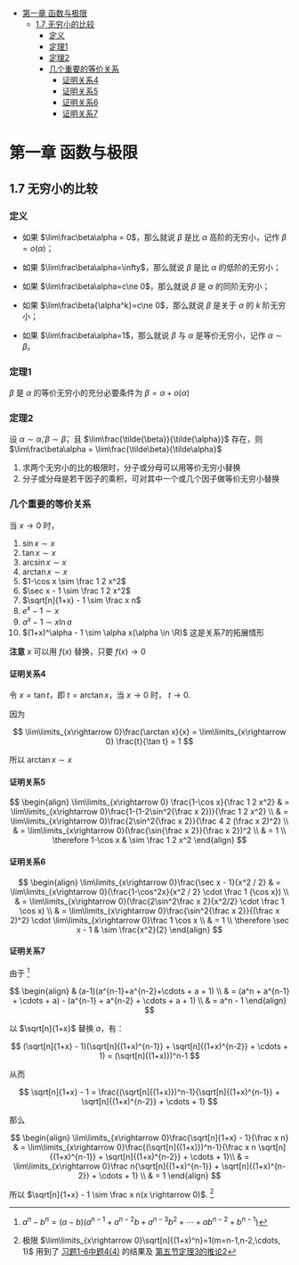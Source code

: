 - [第一章 函数与极限](#第一章-函数与极限)
  - [1.7 无穷小的比较](#17-无穷小的比较)
    - [定义](#定义)
    - [定理1](#定理1)
    - [定理2](#定理2)
    - [几个重要的等价关系](#几个重要的等价关系)
      - [证明关系4](#证明关系4)
      - [证明关系5](#证明关系5)
      - [证明关系6](#证明关系6)
      - [证明关系7](#证明关系7)


# 第一章 函数与极限

## 1.7 无穷小的比较

### 定义

* 如果 $\lim\frac\beta\alpha = 0$，那么就说 $\beta$ 是比 $\alpha$ 高阶的无穷小，记作 $\beta = o(\alpha)$；

* 如果 $\lim\frac\beta\alpha=\infty$，那么就说 $\beta$ 是比 $\alpha$ 的低阶的无穷小；

* 如果 $\lim\frac\beta\alpha=c\ne 0$，那么就说 $\beta$ 是 $\alpha$ 的同阶无穷小；

* 如果 $\lim\frac\beta{\alpha^k}=c\ne 0$，那么就说 $\beta$ 是关于 $\alpha$ 的 $k$ 阶无穷小；

* 如果 $\lim\frac\beta\alpha=1$，那么就说 $\beta$ 与 $\alpha$ 是等价无穷小，记作 $\alpha \sim \beta$。

### 定理1 

$\beta$ 是 $\alpha$ 的等价无穷小的充分必要条件为 $\beta = \alpha + o(\alpha)$

### 定理2 

设 $\alpha \sim \tilde{\alpha}, \beta \sim \tilde{\beta}$，且 $\lim\frac{\tilde{\beta}}{\tilde{\alpha}}$ 存在，则 $\lim\frac\beta\alpha = \lim\frac{\tilde\beta}{\tilde\alpha}$

1. 求两个无穷小的比的极限时，分子或分母可以用等价无穷小替换
2. 分子或分母是若干因子的乘积，可对其中一个或几个因子做等价无穷小替换


### 几个重要的等价关系

当 $x\rightarrow 0$ 时， 

1. $\sin x \sim x$
2. $\tan x \sim x$
3. $\arcsin x \sim x$
4. $\arctan x \sim x$
5. $1-\cos x \sim \frac 1 2 x^2$
6. $\sec x - 1 \sim \frac 1 2 x^2$
7. $\sqrt[n]{1+x} - 1 \sim \frac x n$
8. $e^x - 1 \sim x$
9. $a^x - 1 \sim x \ln a$
10. $(1+x)^\alpha - 1 \sim \alpha x(\alpha \in \R)$ 这是关系7的拓展情形

**注意** $x$ 可以用 $f(x)$ 替换，只要 $f(x) \rightarrow 0$ 

#### 证明关系4

令 $x=\tan t$，即 $t=\arctan x$，当 $x\rightarrow 0$ 时， $t\rightarrow 0$.

因为

$$
\lim\limits_{x\rightarrow 0}\frac{\arctan x}{x} = \lim\limits_{x\rightarrow 0} \frac{t}{\tan t} = 1
$$

所以 $\arctan x \sim x$

#### 证明关系5

$$
\begin{align}
\lim\limits_{x\rightarrow 0} \frac{1-\cos x}{\frac 1 2 x^2} & = \lim\limits_{x\rightarrow 0}\frac{1-(1-2\sin^2{\frac x 2})}{\frac 1 2 x^2} \\
& = \lim\limits_{x\rightarrow 0}\frac{2\sin^2{\frac x 2}}{\frac 4 2 (\frac x 2)^2} \\
& = \lim\limits_{x\rightarrow 0}(\frac{\sin{\frac x 2}}{\frac x 2})^2 \\
& = 1 \\
\therefore 1-\cos x & \sim \frac 1 2 x^2
\end{align}
$$

#### 证明关系6

$$
\begin{align}
\lim\limits_{x\rightarrow 0}\frac{\sec x - 1}{x^2 / 2} & = \lim\limits_{x\rightarrow 0}(\frac{1-\cos^2x}{x^2 / 2} \cdot \frac 1 {\cos x}) \\
& = \lim\limits_{x\rightarrow 0}(\frac{2\sin^2\frac x 2}{x^2/2} \cdot \frac 1 \cos x) \\
& = \lim\limits_{x\rightarrow 0}\frac{\sin^2{\frac x 2}}{(\frac x 2)^2} \cdot \lim\limits_{x\rightarrow 0}\frac 1 \cos x \\
& = 1 \\
\therefore \sec x - 1 & \sim \frac{x^2}{2}
\end{align}
$$

#### 证明关系7

由于 [^1]

$$
\begin{align}
& (a-1)(a^{n-1}+a^{n-2}+\cdots + a + 1) \\
& = (a^n + a^{n-1} + \cdots + a) - (a^{n-1} + a^{n-2} + \cdots + a + 1) \\
& = a^n - 1
\end{align}
$$

以 $\sqrt[n]{1+x}$ 替换 $a$，有：

$$
(\sqrt[n]{1+x} - 1)(\sqrt[n]{(1+x)^{n-1}} + \sqrt[n]{(1+x)^{n-2}} + \cdots + 1) = (\sqrt[n]{(1+x)})^n-1
$$

从而

$$
\sqrt[n]{1+x} - 1 = \frac{(\sqrt[n]{(1+x)})^n-1}{\sqrt[n]{(1+x)^{n-1}} + \sqrt[n]{(1+x)^{n-2}} + \cdots + 1}
$$

那么

$$
\begin{align}
\lim\limits_{x\rightarrow 0}\frac{\sqrt[n]{1+x} - 1}{\frac x n} & = \lim\limits_{x\rightarrow 0}\frac{(\sqrt[n]{(1+x)})^n-1}{\frac x n \sqrt[n]{(1+x)^{n-1}} + \sqrt[n]{(1+x)^{n-2}} + \cdots + 1}\\
& = \lim\limits_{x\rightarrow 0}\frac n{\sqrt[n]{(1+x)^{n-1}} + \sqrt[n]{(1+x)^{n-2}} + \cdots + 1} \\
& = 1
\end{align}
$$

所以 $\sqrt[n]{1+x} - 1 \sim \frac x n(x \rightarrow 0)$. [^2]

[^1]: $a^n - b^n = (a-b)(a^{n-1} + a^{n-2}b + a^{n-3}b^2 + \cdots + ab^{n-2} + b^{n-1})$

[^2]: 极限 $\lim\limits_{x\rightarrow 0}\sqrt[n]{(1+x)^n}=1(m=n-1,n-2,\cdots, 1)$ 用到了 [习题1-6中题4(4)](./1.6%20%E6%9E%81%E9%99%90%E5%AD%98%E5%9C%A8%E5%87%86%E5%88%99%20%E4%B8%A4%E4%B8%AA%E9%87%8D%E8%A6%81%E6%9E%81%E9%99%90.md#p4-4) 的结果及 [第五节定理3的推论2](./1.5%20%E6%9E%81%E9%99%90%E8%BF%90%E7%AE%97%E6%B3%95%E5%88%99.md#theorem3inference3)